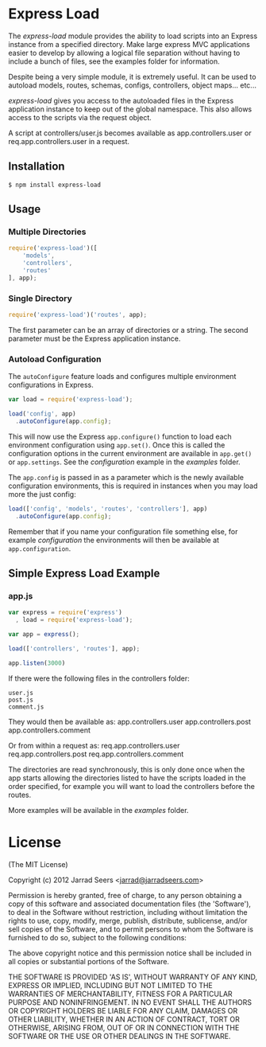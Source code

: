 
# Express Load

The _express-load_ module provides the ability to load scripts into an Express instance from a specified directory. Make large express MVC applications easier to develop by allowing a logical file separation without having to include a bunch of files, see the examples folder for information.

Despite being a very simple module, it is extremely useful. It can be used to autoload models, routes, schemas, configs, controllers, object maps... etc...

_express-load_ gives you access to the autoloaded files in the Express application instance to keep out of the global namespace. This also allows access to the scripts via the request object.

A script at controllers/user.js becomes available as app.controllers.user or req.app.controllers.user in a request.

## Installation

	$ npm install express-load

## Usage

### Multiple Directories

```js
require('express-load')([
	'models',
	'controllers',
	'routes'
], app);
```

### Single Directory

```js
require('express-load')('routes', app);
```
The first parameter can be an array of directories or a string. The second parameter must be the Express application instance.

### Autoload Configuration

The `autoConfigure` feature loads and configures multiple environment configurations in Express.

```js
var load = require('express-load');

load('config', app)
  .autoConfigure(app.config);
```

This will now use the Express `app.configure()` function to load each environment configuration using `app.set()`. Once this is called the configuration options in the current environment are available in `app.get()` or `app.settings`. See the _configuration_ example in the _examples_ folder.

The `app.config` is passed in as a parameter which is the newly available configuration environments, this is required in instances when you may load more the just config:

```js
load(['config', 'models', 'routes', 'controllers'], app)
  .autoConfigure(app.config);
```

Remember that if you name your configuration file something else, for example _configuration_ the environments will then be available at `app.configuration`.

## Simple Express Load Example

### app.js

```js
var express = require('express')
  , load = require('express-load');

var app = express();

load(['controllers', 'routes'], app);

app.listen(3000)
```
If there were the following files in the controllers folder:

	user.js
	post.js
	comment.js

They would then be available as:
	app.controllers.user
	app.controllers.post
	app.controllers.comment

Or from within a request as:
	req.app.controllers.user
	req.app.controllers.post
	req.app.controllers.comment

The directories are read synchronously, this is only done once when the app starts allowing the directories listed to have the scripts loaded in the order specified, for example you will want to load the controllers before the routes.

More examples will be available in the _examples_ folder.

# License 

(The MIT License)

Copyright (c) 2012 Jarrad Seers &lt;jarrad@jarradseers.com&gt;

Permission is hereby granted, free of charge, to any person obtaining
a copy of this software and associated documentation files (the
'Software'), to deal in the Software without restriction, including
without limitation the rights to use, copy, modify, merge, publish,
distribute, sublicense, and/or sell copies of the Software, and to
permit persons to whom the Software is furnished to do so, subject to
the following conditions:

The above copyright notice and this permission notice shall be
included in all copies or substantial portions of the Software.

THE SOFTWARE IS PROVIDED 'AS IS', WITHOUT WARRANTY OF ANY KIND,
EXPRESS OR IMPLIED, INCLUDING BUT NOT LIMITED TO THE WARRANTIES OF
MERCHANTABILITY, FITNESS FOR A PARTICULAR PURPOSE AND NONINFRINGEMENT.
IN NO EVENT SHALL THE AUTHORS OR COPYRIGHT HOLDERS BE LIABLE FOR ANY
CLAIM, DAMAGES OR OTHER LIABILITY, WHETHER IN AN ACTION OF CONTRACT,
TORT OR OTHERWISE, ARISING FROM, OUT OF OR IN CONNECTION WITH THE
SOFTWARE OR THE USE OR OTHER DEALINGS IN THE SOFTWARE.
